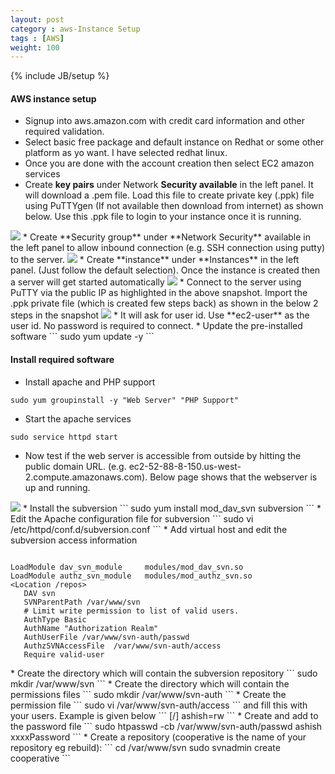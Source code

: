 ```yaml
---
layout: post
category : aws-Instance Setup
tags : [AWS]
weight: 100
---
```

{% include JB/setup %}

#### AWS instance setup


* Signup into aws.amazon.com with credit card information and other required validation.
* Select basic free package and default instance on Redhat or some other platform as yo want. I have selected redhat linux.
* Once you are done with the account creation then select EC2 amazon services
* Create **key pairs** under Network **Security available** in the left panel. It will download a .pem file. Load this file to create private key (.ppk) file using PuTTYgen (If not available then download from internet) as shown below. Use this .ppk file to login to your instance once it is running.
<img src="https://cloud.githubusercontent.com/assets/11231867/9565907/9c84bfda-4f09-11e5-888c-d1a652484eb8.PNG"/>
* Create **Security group** under **Network Security** available in the left panel to allow inbound connection (e.g. SSH connection using putty) to the server.
<img src="https://cloud.githubusercontent.com/assets/11231867/9568365/0b9528a0-4f65-11e5-847b-670dca610433.PNG"/>
* Create **instance** under **Instances** in the left panel. (Just follow the default selection). Once the instance is created then a server will get started automatically
<img src="https://cloud.githubusercontent.com/assets/11231867/9568348/a8c840f4-4f64-11e5-9fe2-2b4b3c8d57f3.PNG"/>
* Connect to the server using PuTTY via the public IP as highlighted in the above snapshot. Import the .ppk private file (which is created few steps back) as shown in the below 2 steps in the snapshot
<img src="https://cloud.githubusercontent.com/assets/11231867/9568445/b3d6dc24-4f66-11e5-9d35-d25c32eac5d0.png"/>
* It will ask for user id. Use **ec2-user** as the user id. No password is required to connect.
* Update the pre-installed software
```
sudo yum update -y
```

#### Install required software


* Install apache and PHP support
```
sudo yum groupinstall -y "Web Server" "PHP Support"
```
* Start the apache services
```
sudo service httpd start
```
* Now test if the web server is accessible from outside by hitting the public domain URL. (e.g. ec2-52-88-8-150.us-west-2.compute.amazonaws.com). Below page shows that the webserver is up and running.
<img src="https://cloud.githubusercontent.com/assets/11231867/9568500/fe2bb34c-4f68-11e5-845d-6ecd476b999e.PNG"/>
* Install the subversion
```
sudo yum install mod_dav_svn subversion
```
* Edit the Apache configuration file for subversion
```
sudo vi /etc/httpd/conf.d/subversion.conf
```
* Add virtual host and edit the subversion access information
<pre class="prettyprint highlight"><code class="language-xml" data-lang="xml">
LoadModule dav_svn_module     modules/mod_dav_svn.so
LoadModule authz_svn_module   modules/mod_authz_svn.so
&lt;Location /repos&gt;
   DAV svn
   SVNParentPath /var/www/svn
   # Limit write permission to list of valid users.
   AuthType Basic
   AuthName "Authorization Realm"
   AuthUserFile /var/www/svn-auth/passwd
   AuthzSVNAccessFile  /var/www/svn-auth/access
   Require valid-user
</code></pre>
* Create the directory which will contain the subversion repository
```
sudo mkdir /var/www/svn
```
* Create the directory which will contain the permissions files
```
sudo mkdir /var/www/svn-auth
```
* Create the permission file
```
sudo vi /var/www/svn-auth/access
```
and fill this with your users. Example is given below
```
[/]
ashish=rw
```
* Create and add to the password file
```
sudo htpasswd -cb /var/www/svn-auth/passwd ashish xxxxPassword
```
* Create a repository (cooperative is the name of your repository eg rebuild):
```
cd /var/www/svn
sudo svnadmin create cooperative
```